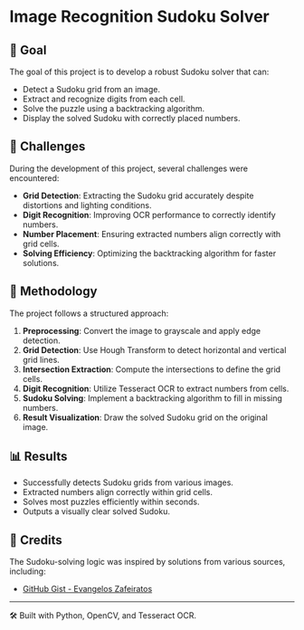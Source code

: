 # Image Recognition Sudoku Solver

## 📌 Goal
The goal of this project is to develop a robust Sudoku solver that can:
- Detect a Sudoku grid from an image.
- Extract and recognize digits from each cell.
- Solve the puzzle using a backtracking algorithm.
- Display the solved Sudoku with correctly placed numbers.

## 🚀 Challenges
During the development of this project, several challenges were encountered:
- **Grid Detection**: Extracting the Sudoku grid accurately despite distortions and lighting conditions.
- **Digit Recognition**: Improving OCR performance to correctly identify numbers.
- **Number Placement**: Ensuring extracted numbers align correctly with grid cells.
- **Solving Efficiency**: Optimizing the backtracking algorithm for faster solutions.

## 🔬 Methodology
The project follows a structured approach:
1. **Preprocessing**: Convert the image to grayscale and apply edge detection.
2. **Grid Detection**: Use Hough Transform to detect horizontal and vertical grid lines.
3. **Intersection Extraction**: Compute the intersections to define the grid cells.
4. **Digit Recognition**: Utilize Tesseract OCR to extract numbers from cells.
5. **Sudoku Solving**: Implement a backtracking algorithm to fill in missing numbers.
6. **Result Visualization**: Draw the solved Sudoku grid on the original image.

## 📊 Results
- Successfully detects Sudoku grids from various images.
- Extracted numbers align correctly within grid cells.
- Solves most puzzles efficiently within seconds.
- Outputs a visually clear solved Sudoku.

## 📜 Credits
The Sudoku-solving logic was inspired by solutions from various sources, including:
- [GitHub Gist - Evangelos Zafeiratos](https://gist.github.com/evangelos-zafeiratos)

---
🛠 Built with Python, OpenCV, and Tesseract OCR.
